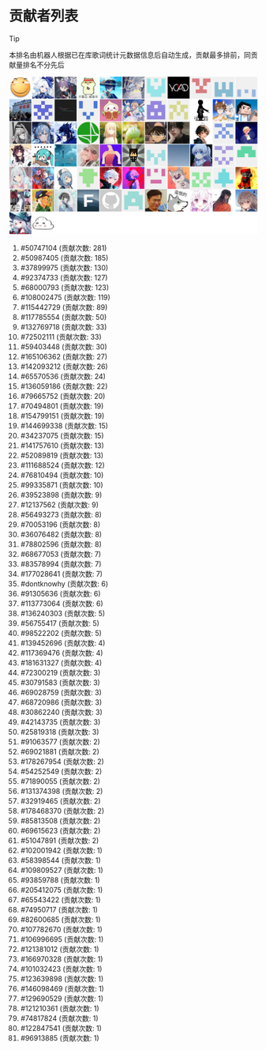 # 贡献者列表

> [!TIP]
> 本排名由机器人根据已在库歌词统计元数据信息后自动生成，贡献最多排前，同贡献量排名不分先后

![贡献者头像画廊](./CONTRIBUTORS.svg)

1. #50747104 (贡献次数: 281)
2. #50987405 (贡献次数: 185)
3. #37899975 (贡献次数: 130)
4. #92374733 (贡献次数: 127)
5. #68000793 (贡献次数: 123)
6. #108002475 (贡献次数: 119)
7. #115442729 (贡献次数: 89)
8. #117785554 (贡献次数: 50)
9. #132769718 (贡献次数: 33)
10. #72502111 (贡献次数: 33)
11. #59403448 (贡献次数: 30)
12. #165106362 (贡献次数: 27)
13. #142093212 (贡献次数: 26)
14. #65570536 (贡献次数: 24)
15. #136059186 (贡献次数: 22)
16. #79665752 (贡献次数: 20)
17. #70494801 (贡献次数: 19)
18. #154799151 (贡献次数: 19)
19. #144699338 (贡献次数: 15)
20. #34237075 (贡献次数: 15)
21. #141757610 (贡献次数: 13)
22. #52089819 (贡献次数: 13)
23. #111688524 (贡献次数: 12)
24. #76810494 (贡献次数: 10)
25. #99335871 (贡献次数: 10)
26. #39523898 (贡献次数: 9)
27. #12137562 (贡献次数: 9)
28. #56493273 (贡献次数: 8)
29. #70053196 (贡献次数: 8)
30. #36076482 (贡献次数: 8)
31. #78802596 (贡献次数: 8)
32. #68677053 (贡献次数: 7)
33. #83578994 (贡献次数: 7)
34. #177028641 (贡献次数: 7)
35. #dontknowhy (贡献次数: 6)
36. #91305636 (贡献次数: 6)
37. #113773064 (贡献次数: 6)
38. #136240303 (贡献次数: 5)
39. #56755417 (贡献次数: 5)
40. #98522202 (贡献次数: 5)
41. #139452696 (贡献次数: 4)
42. #117369476 (贡献次数: 4)
43. #181631327 (贡献次数: 4)
44. #72300219 (贡献次数: 3)
45. #30791583 (贡献次数: 3)
46. #69028759 (贡献次数: 3)
47. #68720986 (贡献次数: 3)
48. #30862240 (贡献次数: 3)
49. #42143735 (贡献次数: 3)
50. #25819318 (贡献次数: 3)
51. #91063577 (贡献次数: 2)
52. #69021881 (贡献次数: 2)
53. #178267954 (贡献次数: 2)
54. #54252549 (贡献次数: 2)
55. #71890055 (贡献次数: 2)
56. #131374398 (贡献次数: 2)
57. #32919465 (贡献次数: 2)
58. #178468370 (贡献次数: 2)
59. #85813508 (贡献次数: 2)
60. #69615623 (贡献次数: 2)
61. #51047891 (贡献次数: 2)
62. #102001942 (贡献次数: 1)
63. #58398544 (贡献次数: 1)
64. #109809527 (贡献次数: 1)
65. #93859788 (贡献次数: 1)
66. #205412075 (贡献次数: 1)
67. #65543422 (贡献次数: 1)
68. #74950717 (贡献次数: 1)
69. #82600685 (贡献次数: 1)
70. #107782670 (贡献次数: 1)
71. #106996695 (贡献次数: 1)
72. #121381012 (贡献次数: 1)
73. #166970328 (贡献次数: 1)
74. #101032423 (贡献次数: 1)
75. #123639898 (贡献次数: 1)
76. #146098469 (贡献次数: 1)
77. #129690529 (贡献次数: 1)
78. #121210361 (贡献次数: 1)
79. #74817824 (贡献次数: 1)
80. #122847541 (贡献次数: 1)
81. #96913885 (贡献次数: 1)
